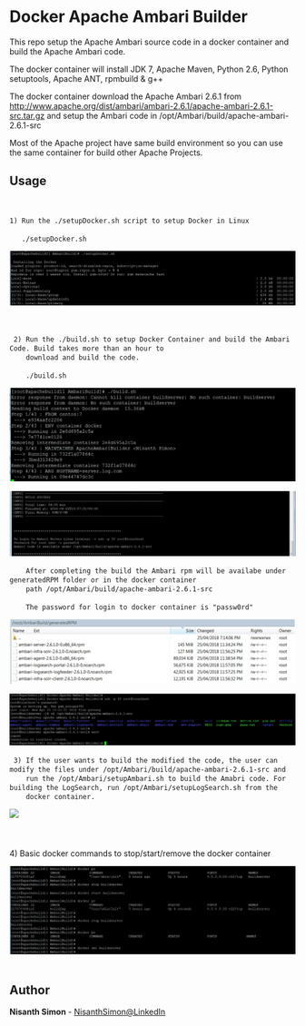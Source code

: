 # Docker Apache Ambari Builder

This repo setup the Apache Ambari source code in a docker container and build the Apache Ambari code. 

The docker container will install JDK 7, Apache Maven, Python 2.6, Python setuptools, Apache ANT, rpmbuild & g++

The docker container download the Apache Ambari 2.6.1 from http://www.apache.org/dist/ambari/ambari-2.6.1/apache-ambari-2.6.1-src.tar.gz and setup the Ambari code in /opt/Ambari/build/apache-ambari-2.6.1-src

Most of the Apache project have same build environment so you can use the same container for build other Apache Projects.
    

## Usage

<br>

    1) Run the ./setupDocker.sh script to setup Docker in Linux
       
       ./setupDocker.sh
       
![](img/setupDocker.png)
<br>
<br>
<br>
     
     
     
     2) Run the ./build.sh to setup Docker Container and build the Ambari Code. Build takes more than an hour to 
        download and build the code.
     
        ./build.sh
        
![](img/build.png)
        
![](img/build_out.png)
        
        
        After completing the build the Ambari rpm will be availabe under generatedRPM folder or in the docker container 
        path /opt/Ambari/build/apache-ambari-2.6.1-src 
        
        The password for login to docker container is "passw0rd"
        
![](img/generatedRPMs.png)

![](img/codebase.png)



        
     3) If the user wants to build the modified the code, the user can modify the files under /opt/Ambari/build/apache-ambari-2.6.1-src and
        run the /opt/Ambari/setupAmbari.sh to build the Amabri code. For building the LogSearch, run /opt/Ambari/setupLogSearch.sh from the
        docker container.
    
 ![](img/blankspace.png)
<br>
<br>
<br>    
      4) Basic docker commands to stop/start/remove the docker container
      
![](img/dockercommands.png)
 <br>
<br>       
        
        
## Author

**Nisanth Simon** - [NisanthSimon@LinkedIn]


[NisanthSimon@LinkedIn]: https://au.linkedin.com/in/nisanth-simon-03b2149
 
 
        
        
    
